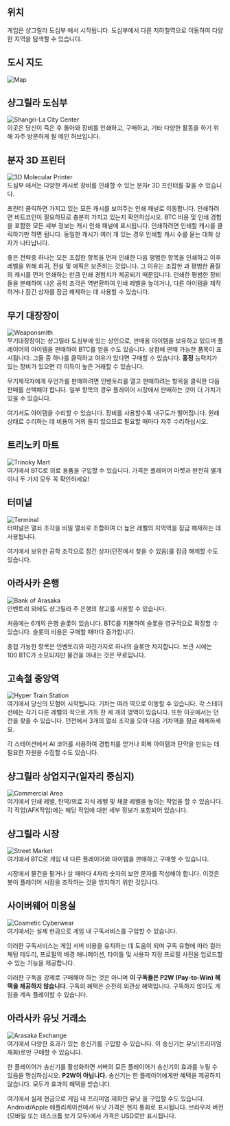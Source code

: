 ## 위치
게임은 샹그릴라 도심부 에서 시작됩니다. 도심부에서 다른 지하철역으로 이동하여 다양한 지역을 탐색할 수 있습니다.

## 도시 지도

![Map](/resources/mobile-tutorial/Map.png)

## 샹그릴라 도심부
![Shangri-La City Center](/resources/mobile-tutorial/Shangri-LaCityCenter.png)  
이곳은 당신이 죽은 후 돌아와 장비를 인쇄하고, 구매하고, 기타 다양한 활동을 하기 위해 자주 방문하게 될 메인 허브입니다.

## 분자 3D 프린터
![3D Molecular Printer](/resources/mobile-tutorial/Molecular3DPrinter.png)  
도심부 에서는 다양한 캐시로 장비를 인쇄할 수 있는 분자r 3D 프린터를 찾을 수 있습니다.

프린터 클릭하면 가지고 있는 모든 캐시를 보여주는 인쇄 패널로 이동합니다.
인쇄하려면 비트코인이 필요하므로 충분히 가지고 있는지 확인하십시오. BTC 비용 및 인쇄 경험을 포함한 모든 세부 정보는 캐시 인쇄 패널에 표시됩니다.
인쇄하려면 인쇄할 캐시를 클릭하기만 하면 됩니다. 동일한 캐시가 여러 개 있는 경우 인쇄할 캐시 수를 묻는 대화 상자가 나타납니다.

좋은 전략중 하나는 모든 조잡한 항목을 먼저 인쇄한 다음 평범한 항목을 인쇄하고 이후 레벨을 위해 희귀, 전설 및 에픽은 보존하는 것입니다. 그 이유는 조잡한 과 평범한 품질의 캐시를 먼저 인쇄하는 만큼 인쇄 경험치가 제공되기 때문입니다. 인쇄한 평범한 장비들을 분해하여 나온 공학 조각은 역변환하여 인쇄 레벨을 높이거나, 다른 아이템을 제작하거나 잠긴 상자를 잠금 해제하는 데 사용할 수 있습니다.

## 무기 대장장이
![Weaponsmith](/resources/mobile-tutorial/WeaponSmith.png)  
무기대장장이는 샹그릴라 도심부에 있는 상인으로, 판매용 아이템을 보유하고 있으며 플레이어의 아이템을 판매하여 BTC를 얻을 수도 있습니다. 상점에 판매 가능한 품목이 표시됩니다. 그들 중 하나를 클릭하고 여유가 있다면 구매할 수 있습니다.
**흥정** 능력치가 있는 장비가 있으면 더 이득이 높은 거래할 수 있습니다.

무기제작자에게 무언가를 판매하려면 인벤토리를 열고 판매하려는 항목을 클릭한 다음 판매를 선택해야 합니다. 일부 항목의 경우 플레이어 시장에서 판매하는 것이 더 가치가 있을 수 있습니다.

여기서도 아이템을 수리할 수 있습니다. 장비를 사용할수록 내구도가 떨어집니다. 원래 상태로 수리하는 데 비용이 거의 들지 않으므로 필요할 때마다 자주 수리하십시오.

## 트리노키 마트
![Trinoky Mart](/resources/mobile-tutorial/TrinokyMart.png)  
여기에서 BTC로 의료 용품을 구입할 수 있습니다. 가격은 플레이어 마켓과 완전히 별개이니 두 가지 모두 꼭 확인하세요!

## 터미널
![Terminal](/resources/mobile-tutorial/Terminal.png)  
터미널은 열쇠 조각을 비밀 열쇠로 조합하여 더 높은 레벨의 지역역을 잠금 해제하는 데 사용됩니다.

여기에서 보유한 공학 조각으로 잠긴 상자(던전에서 찾을 수 있음)를 잠금 해제할 수도 있습니다.

## 아라사카 은행
![Bank of Arasaka](/resources/mobile-tutorial/BankOfArasaka.png)  
인벤토리 외에도 샹그릴라 주 은행의 창고를 사용할 수 있습니다.

처음에는 6개의 은행 슬롯이 있습니다. BTC를 지불하여 슬롯을 영구적으로 확장할 수 있습니다. 슬롯의 비용은 구매할 때마다 증가합니다.

중첩 가능한 항목은 인벤토리와 마찬가지로 하나의 슬롯만 차지합니다. 보관 시에는 100 BTC가 소모되지만 물건을 꺼내는 것은 무료입니다.

## 고속철 중앙역
![Hyper Train Station](/resources/mobile-tutorial/HyperTrainCentralStation.png)  
여기에서 당신의 모험이 시작됩니다. 기차는 여러 역으로 이동할 수 있습니다. 각 스테이션에는 각기 다른 레벨의 적으로 가득 찬 세 개의 영역이 있습니다. 또한 이곳에서는 던전을 찾을 수 있습니다. 던전에서 3개의 열쇠 조각을 모아 다음 기차역을 잠금 해제하세요.

각 스테이션에서 AI 코어를 사용하여 경험치를 얻거나 회복 아이템과 탄약을 만드는 데 필요한 자원을 수집할 수도 있습니다.

## 샹그릴라 상업지구(일자리 중심지)
![Commercial Area](/resources/mobile-tutorial/Shangri-LaCommercialArea.png)  
여기에서 인쇄 레벨, 탄약/의료 지식 레벨 및 채굴 레벨을 높이는 작업을 할 수 있습니다. 각 작업(AFK작업)에는 해당 작업에 대한 세부 정보가 포함되어 있습니다.

## 샹그릴라 시장
![Street Market](/resources/mobile-tutorial/Shangri-laMarketStreet.png)  
여기에서 BTC로 게임 내 다른 플레이어와 아이템을 판매하고 구매할 수 있습니다.

시장에서 물건을 팔거나 살 때마다 4자리 숫자의 보안 문자를 작성해야 합니다.
이것은 봇이 플레이어 시장을 조작하는 것을 방지하기 위한 것입니다.

## 사이버웨어 미용실
![Cosmetic Cyberwear](/resources/mobile-tutorial/CosmeticCyberwear.png)  
여기에서는 실제 현금으로 게임 내 구독서비스를 구입할 수 있습니다.

이러한 구독서비스는 게임 서버 비용을 유지하는 데 도움이 되며 구독 유형에 따라 컬러 채팅 테두리, 프로필의 배경 애니메이션, 타이틀 및 사용자 지정 프로필 사진을 업로드할 수 있는 기능을 제공합니다.

이러한 구독을 강제로 구매해야 하는 것은 아니며 **이 구독들은 P2W (Pay-to-Win) 혜택을 제공하지 않습니다**.
구독의 혜택은 순전히 외관상 혜택입니다.
구독하지 않아도 게임을 계속 플레이할 수 있습니다.

## 아라사카 유닛 거래소
![Arasaka Exchange](/resources/mobile-tutorial/ArasakaUnitExchange.png)  
여기에서 다양한 효과가 있는 송신기를 구입할 수 있습니다. 이 송신기는 유닛(프리미엄 재화)로만 구매할 수 있습니다.

한 플레이어가 송신기를 활성화하면 서버의 모든 플레이어가 송신기의 효과를 누릴 수 있음을 명심하십시오.
**P2W이 아닙니다.**
송신기는 한 플레이어에게만 혜택을 제공하지 않습니다. 모두가 효과의 혜택을 받습니다.

여기에서 실제 현금으로 게임 내 프리미엄 재화인 유닛 을 구입할 수도 있습니다.
Android/Apple 애플리케이션에서 유닛 가격은 현지 통화로 표시됩니다.
브라우저 버전(모바일 또는 데스크톱 보기 모두)에서 가격은 USD로만 표시됩니다.
